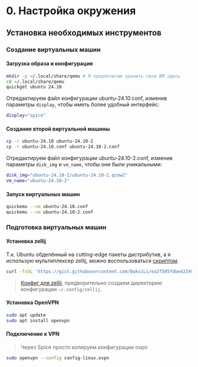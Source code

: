 # 0. Настройка окружения

## Установка необходимых инструментов

### Создание виртуальных машин

#### Загрузка образа и конфигурация

```bash
mkdir -p ~/.local/share/qemu # Я предпочитаю хранить свои ВМ здесь
cd ~/.local/share/qemu
quickget ubuntu 24.10
```

Отредактируем файл конфигурации ubuntu-24.10.conf,
изменив параметры `display`, чтобы иметь более удобный интерфейс:

```bash
display="spice"
```

#### Создание второй виртуальной машины

```bash
cp -r ubuntu-24.10 ubuntu-24.10-2
cp -r ubuntu-24.10.conf ubuntu-24.10-2.conf
```

Отредактируем файл конфигурации ubuntu-24.10-2.conf,
изменив параметры `disk_img` и `vm_name`, чтобы они были уникальными:

```bash
disk_img="ubuntu-24.10-2/ubuntu-24.10-2.qcow2"
vm_name="ubuntu-24.10-2"
```

#### Запуск виртуальных машин

```bash
quickemu --vm ubuntu-24.10.conf
quickemu --vm ubuntu-24.10-2.conf
```

### Подготовка виртуальных машин

#### Установка zellij

Т.к. Ubuntu обделённый на cutting-edge пакеты дистрибутив, а я использую мультиплексер zellij,
можно воспользоваться [скриптом](https://gist.github.com/BaksiLi/ea2f505fdbe42349a5225390264c1f40).

```bash
curl -fsSL 'https://gist.githubusercontent.com/BaksiLi/ea2f505fdbe42349a5225390264c1f40/raw/ff71c02d9fb4f933dcf04c9fe5dbd863ef2c135e/install_zellij.sh' | sudo bash
```

> [Конфиг для zellij](https://github.com/deytenit/dotfiles/blob/main/.config/zellij/config.kdl),
> предворительно создаем директорию конфигурации `~/.config/zellij`.

#### Установка OpenVPN

```bash
sudo apt update
sudo apt install openvpn
```

#### Подключение к VPN

> Через Spice просто копируем конфигурации ovpn

```bash
sudo openvpn --config config-linux.ovpn
```
